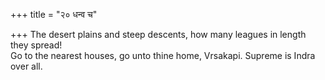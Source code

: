 +++
title = "२० धन्व च"

+++
The desert plains and steep descents, how many leagues in length they spread!  
     Go to the nearest houses, go unto thine home, Vrsakapi. Supreme is Indra over all.